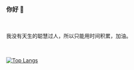 ### 你好 👋
<br>
<br>
我没有天生的聪慧过人，所以只能用时间积累，加油。

<br>
<br>
<br>

[![Top Langs](https://github-readme-stats.vercel.app/api/top-langs/?username=uk0&layout=compact)](https://github.com/Christmas/github-readme-stats)


<br>
<!--START_SECTION:waka-->
<!--END_SECTION:waka-->
